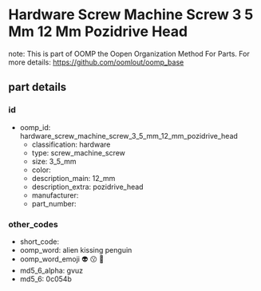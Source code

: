 # Hardware Screw Machine Screw 3 5 Mm 12 Mm Pozidrive Head  

note: This is part of OOMP the Oopen Organization Method For Parts. For more details: https://github.com/oomlout/oomp_base

##  part details





### id
* oomp_id: hardware_screw_machine_screw_3_5_mm_12_mm_pozidrive_head
  * classification: hardware
  * type: screw_machine_screw
  * size: 3_5_mm
  * color: 
  * description_main: 12_mm
  * description_extra: pozidrive_head
  * manufacturer: 
  * part_number: 

### other_codes
* short_code: 
* oomp_word: alien kissing penguin
* oomp_word_emoji :alien: :kissing: :penguin:
* md5_6_alpha: gvuz
* md5_6: 0c054b